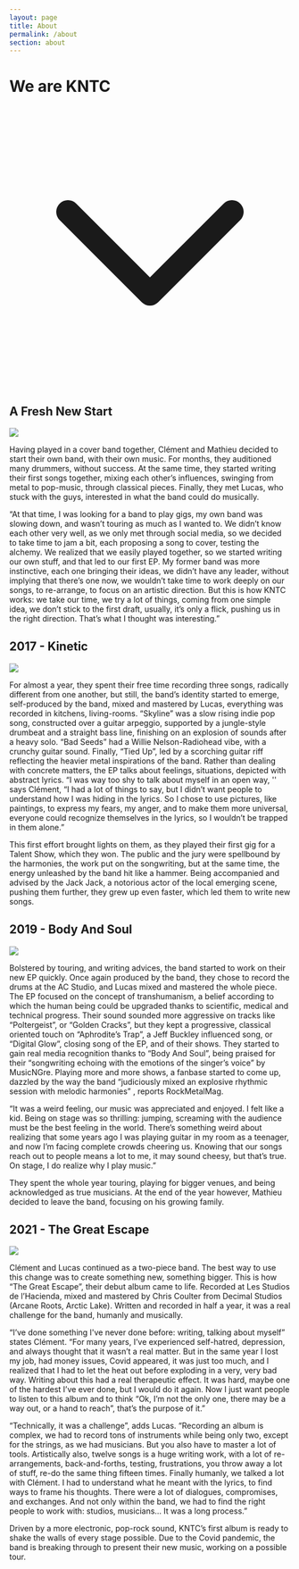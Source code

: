 ```yaml
---
layout: page
title: About
permalink: /about
section: about
---
```


<div class="relative h-app-height bg-fixed bg-cover bg-center anim--cascad flex flex-col justify-center" data-animate="" style="background-image: url(assets/images/about.jpg)">
  <h1 class="text-white z-10 tracking-wider anim-fade-up">We are KNTC</h1>
  <div class="absolute top-0 left-0 right-0 bottom-0 w-full h-full bg-black opacity-30 z-0"></div>
  <div class="absolute text-white mx-auto pb-5 w-full flex justify-center bottom-0 anim-fade-up">
    <svg xmlns="http://www.w3.org/2000/svg" class="h-12 animate-bounce" fill="none" viewBox="0 0 24 24" stroke="currentColor">
      <path stroke-linecap="round" stroke-linejoin="round" stroke-width="2" d="M19 9l-7 7-7-7" />
    </svg>
  </div>
</div>

<div class="relative bg-fixed bg-cover bg-center h-24 flex flex-col justify-center" style="background-image: url(assets/images/about-title-bg-1.jpg)">
  <h2 class="text-white m-0 z-10">A Fresh New Start</h2>
  <div class="absolute top-0 left-0 right-0 bottom-0 w-full h-full bg-black opacity-40 z-0"></div>
</div>
<div class="px-2 py-12 container max-w-5xl mx-auto grid md:grid-cols-5 gap-8">
  <div class="md:col-span-2">
    <img src="assets/images/about-1.jpg" class="object-cover object-center h-full shadow-lg">
  </div>
  <div class="md:col-span-3 text-justify">
    <p>
      Having played in a cover band together, Clément and Mathieu decided to start their own band, with their own music. For months, they auditioned many drummers, without success. At the same time, they started writing their first songs together, mixing each other’s influences, swinging from metal to pop-music, through classical pieces. Finally, they met Lucas, who stuck with the guys, interested in what the band could do musically.
    </p>
    <p>
      “At that time, I was looking for a band to play gigs, my own band was slowing down, and wasn’t touring as much as I wanted to.
      We didn’t know each other very well, as we only met through social media, so we decided to take time to jam a bit, each proposing a song to cover, testing the alchemy. We realized that we easily played together, so we started writing our own stuff, and that led to our first EP.
      My former band was more instinctive, each one bringing their ideas, we didn’t have any leader, without implying that there’s one now, we wouldn’t take time to work deeply on our songs, to re-arrange, to focus on an artistic direction.
      But this is how KNTC works: we take our time, we try a lot of things, coming from one simple idea, we don’t stick to the first draft, usually, it’s only a flick, pushing us in the right direction. That’s what I thought was interesting.”
    </p>
  </div>
</div>
<div class="relative bg-fixed bg-cover bg-center h-24 flex flex-col justify-center" style="background-image: url(assets/images/about-title-bg-2.jpg)">
  <h2 class="text-white m-0 z-10">2017 - Kinetic</h2>
  <div class="absolute top-0 left-0 right-0 bottom-0 w-full h-full bg-black opacity-40 z-0"></div>
</div>
<div class="px-2 py-12 container max-w-5xl mx-auto grid md:grid-cols-5 gap-8">
  <div class="md:col-span-2">
    <img src="assets/images/about-2.jpg" class="object-cover object-center h-full shadow-lg">
  </div>
  <div class="md:col-span-3 md:order-first text-justify">
    <p>
      For almost a year, they spent their free time recording three songs, radically different from one another, but still, the band’s identity started to emerge, self-produced by the band, mixed and mastered by Lucas, everything was recorded in kitchens, living-rooms.
      “Skyline” was a slow rising indie pop song, constructed over a guitar arpeggio, supported by a jungle-style drumbeat and a straight bass line, finishing on an explosion of sounds after a heavy solo.
      “Bad Seeds” had a Willie Nelson-Radiohead vibe, with a crunchy guitar sound.
      Finally, “Tied Up”, led by a scorching guitar riff reflecting the heavier metal inspirations of the band.
      Rather than dealing with concrete matters, the EP talks about feelings, situations, depicted with abstract lyrics.
      “I was way too shy to talk about myself in an open way, '' says Clément, “I had a lot of things to say, but I didn’t want people to understand how I was hiding in the lyrics. So I chose to use pictures, like paintings, to express my fears, my anger, and to make them more universal, everyone could recognize themselves in the lyrics, so I wouldn’t be trapped in them alone.”
    </p>
    <p>
      This first effort brought lights on them, as they played their first gig for a Talent Show, which they won. The public and the jury were spellbound by the harmonies, the work put on the songwriting, but at the same time, the energy unleashed by the band hit like a hammer.
      Being accompanied and advised by the Jack Jack, a notorious actor of the local emerging scene, pushing them further, they grew up even faster, which led them to write new songs.
    </p>
  </div>
</div>
<div class="relative bg-fixed bg-cover bg-center h-24 flex flex-col justify-center" style="background-image: url(assets/images/about-title-bg-3.jpg)">
  <h2 class="text-white m-0 z-10">2019 - Body And Soul</h2>
  <div class="absolute top-0 left-0 right-0 bottom-0 w-full h-full bg-black opacity-40 z-0"></div>
</div>
<div class="px-2 py-12 container max-w-5xl mx-auto grid md:grid-cols-5 gap-8">
  <div class="md:col-span-2">
    <img src="assets/images/about-3.jpg" class="object-cover object-center h-full shadow-lg">
  </div>
  <div class="md:col-span-3 text-justify">
    <p>
      Bolstered by touring, and writing advices, the band started to work on their new EP quickly. Once again produced by the band, they chose to record the drums at the AC Studio, and Lucas mixed and mastered the whole piece.
      The EP focused on the concept of transhumanism, a belief according to which the human being could be upgraded thanks to scientific, medical and technical progress. Their sound sounded more aggressive on tracks like “Poltergeist”, or “Golden Cracks”, but they kept a progressive, classical oriented touch on “Aphrodite’s Trap”, a Jeff Buckley influenced song, or “Digital Glow”, closing song of the EP, and of their shows.
      They started to gain real media recognition thanks to “Body And Soul”, being praised for their “songwriting echoing with the emotions of the singer’s voice” by MusicNGre. Playing more and more shows, a fanbase started to come up, dazzled by the way the band “judiciously mixed an explosive rhythmic session with melodic harmonies” , reports RockMetalMag.
    </p>
    <p>
      “It was a weird feeling, our music was appreciated and enjoyed. I felt like a kid. Being on stage was so thrilling: jumping, screaming with the audience must be the best feeling in the world. There’s something weird about realizing that some years ago I was playing guitar in my room as a teenager, and now I’m facing complete crowds cheering us.
      Knowing that our songs reach out to people means a lot to me, it may sound cheesy, but that’s true. On stage, I do realize why I play music.”
    </p>
    <p>
      They spent the whole year touring, playing for bigger venues, and being acknowledged as true musicians. At the end of the year however, Mathieu decided to leave the band, focusing on his growing family.
    </p>
  </div>
</div>
<div class="relative bg-fixed bg-cover bg-center h-24 flex flex-col justify-center" style="background-image: url(assets/images/about-title-bg-4.jpg)">
  <h2 class="text-white m-0 z-10">2021 - The Great Escape</h2>
  <div class="absolute top-0 left-0 right-0 bottom-0 w-full h-full bg-black opacity-40 z-0"></div>
</div>
<div class="px-2 py-12 container max-w-5xl mx-auto grid md:grid-cols-5 gap-8">
  <div class="md:col-span-2">
    <img src="assets/images/about-4.jpg" class="object-cover object-center h-full shadow-lg">
  </div>
  <div class="md:col-span-3 md:order-first text-justify">
    <p>
      Clément and Lucas continued as a two-piece band. The best way to use this change was to create something new, something bigger. This is how “The Great Escape”, their debut album came to life. Recorded at Les Studios de l’Hacienda, mixed and mastered by Chris Coulter from Decimal Studios (Arcane Roots, Arctic Lake).
      Written and recorded in half a year, it was a real challenge for the band, humanly and musically.
    </p>
    <p>
      “I’ve done something I've never done before: writing, talking about myself” states Clément. “For many years, I’ve experienced self-hatred, depression, and always thought that it wasn’t a real matter. But in the same year I lost my job, had money issues, Covid appeared, it was just too much, and I realized that I had to let the heat out before exploding in a very, very bad way.
      Writing about this had a real therapeutic effect. It was hard, maybe one of the hardest I’ve ever done, but I would do it again. Now I just want people to listen to this album and to think “Ok, I’m not the only one, there may be a way out, or a hand to reach”, that’s the purpose of it.”
    </p>
    <p>
      “Technically, it was a challenge”, adds Lucas. “Recording an album is complex, we had to record tons of instruments while being only two, except for the strings, as we had musicians. But you also have to master a lot of tools.
      Artistically also, twelve songs is a huge writing work, with a lot of re-arrangements, back-and-forths, testing, frustrations, you throw away a lot of stuff, re-do the same thing fifteen times.
      Finally humanly, we talked a lot with Clément. I had to understand what he meant with the lyrics, to find ways to frame his thoughts. There were a lot of dialogues, compromises, and exchanges. And not only within the band, we had to find the right people to work with: studios, musicians… It was a long process.”
    </p>
    <p>
      Driven by a more electronic, pop-rock sound, KNTC’s first album is ready to shake the walls of every stage possible. Due to the Covid pandemic, the band is breaking through to present their new music, working on a possible tour.
    </p>
  </div>
</div>
